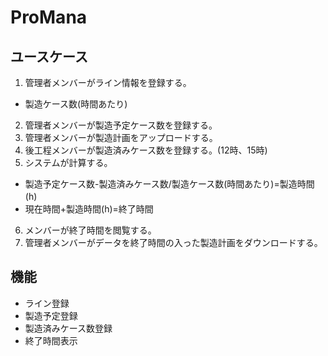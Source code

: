 # ProMana
## ユースケース
1. 管理者メンバーがライン情報を登録する。
 * 製造ケース数(時間あたり)
2. 管理者メンバーが製造予定ケース数を登録する。
3. 管理者メンバーが製造計画をアップロードする。
4. 後工程メンバーが製造済みケース数を登録する。(12時、15時)
5. システムが計算する。
  * 製造予定ケース数-製造済みケース数/製造ケース数(時間あたり)=製造時間(h)　
  * 現在時間+製造時間(h)=終了時間
6. メンバーが終了時間を閲覧する。
7. 管理者メンバーがデータを終了時間の入った製造計画をダウンロードする。
## 機能 
* ライン登録
* 製造予定登録
* 製造済みケース数登録
* 終了時間表示
